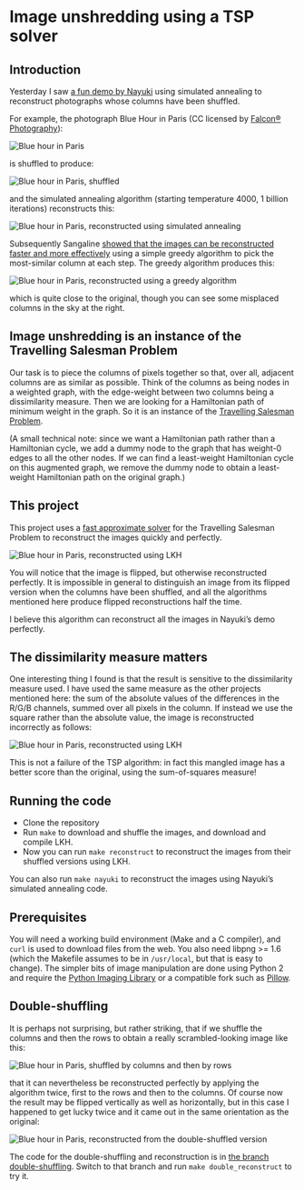 # Image unshredding using a TSP solver

## Introduction

Yesterday I saw [a fun demo by Nayuki](https://www.nayuki.io/page/image-unshredder-by-annealing) using simulated annealing to reconstruct photographs whose columns have been shuffled.

For example, the photograph Blue Hour in Paris (CC licensed by [Falcon® Photography](https://www.flickr.com/photos/falcon_33/15178077733/)):

![Blue hour in Paris](https://robinhouston.github.io/image-unshredding/images/original/blue-hour-paris.png)

is shuffled to produce:

![Blue hour in Paris, shuffled](https://robinhouston.github.io/image-unshredding/images/shuffled/blue-hour-paris.png)

and the simulated annealing algorithm (starting temperature 4000, 1 billion iterations) reconstructs this:

![Blue hour in Paris, reconstructed using simulated annealing](https://robinhouston.github.io/image-unshredding/images/nayuki/blue-hour-paris.png)

Subsequently Sangaline [showed that the images can be reconstructed faster and more effectively](http://sangaline.com/blog/image_unshredder/) using a simple greedy algorithm to pick the most-similar column at each step. The greedy algorithm produces this:

![Blue hour in Paris, reconstructed using a greedy algorithm](https://robinhouston.github.io/image-unshredding/images/sangaline/blue-hour-paris.png)

which is quite close to the original, though you can see some misplaced columns in the sky at the right.

## Image unshredding is an instance of the Travelling Salesman Problem

Our task is to piece the columns of pixels together so that, over all, adjacent columns are as similar as possible. Think of the columns as being nodes in a weighted graph, with the edge-weight between two columns being a dissimilarity measure. Then we are looking for a Hamiltonian path of minimum weight in the graph. So it is an instance of the [Travelling Salesman Problem](https://en.wikipedia.org/wiki/Travelling_salesman_problem).

(A small technical note: since we want a Hamiltonian path rather than a Hamiltonian cycle, we add a dummy node to the graph that has weight-0 edges to all the other nodes. If we can find a least-weight Hamiltonian cycle on this augmented graph, we remove the dummy node to obtain a least-weight Hamiltonian path on the original graph.)

## This project

This project uses a [fast approximate solver](http://webhotel4.ruc.dk/~keld/research/LKH/) for the Travelling Salesman Problem to reconstruct the images quickly and perfectly.

![Blue hour in Paris, reconstructed using LKH](https://robinhouston.github.io/image-unshredding/images/reconstructed/blue-hour-paris.png)

You will notice that the image is flipped, but otherwise reconstructed perfectly. It is impossible in general to distinguish an image from its flipped version when the columns have been shuffled, and all the algorithms mentioned here produce flipped reconstructions half the time.

I believe this algorithm can reconstruct all the images in Nayuki’s demo perfectly.

## The dissimilarity measure matters

One interesting thing I found is that the result is sensitive to the dissimilarity measure used. I have used the same measure as the other projects mentioned here: the sum of the absolute values of the differences in the R/G/B channels, summed over all pixels in the column. If instead we use the square rather than the absolute value, the image is reconstructed incorrectly as follows:

![Blue hour in Paris, reconstructed using LKH](https://robinhouston.github.io/image-unshredding/images/least-squares/blue-hour-paris.png)

This is not a failure of the TSP algorithm: in fact this mangled image has a better score than the original, using the sum-of-squares measure!

## Running the code

* Clone the repository
* Run `make` to download and shuffle the images, and download and compile LKH.
* Now you can run `make reconstruct` to reconstruct the images from their shuffled versions using LKH.

You can also run `make nayuki` to reconstruct the images using Nayuki’s simulated annealing code.

## Prerequisites

You will need a working build environment (Make and a C compiler), and `curl` is used to download files from the web. You also need libpng >= 1.6 (which the Makefile assumes to be in `/usr/local`, but that is easy to change). The simpler bits of image manipulation are done using Python 2 and require the [Python Imaging Library](http://www.pythonware.com/products/pil/) or a compatible fork such as [Pillow](https://pillow.readthedocs.io/en/3.4.x/).

## Double-shuffling

It is perhaps not surprising, but rather striking, that if we shuffle the columns and then the rows to obtain a really scrambled-looking image like this:

![Blue hour in Paris, shuffled by columns and then by rows](https://robinhouston.github.io/image-unshredding/images/double_shuffled/blue-hour-paris.png)

that it can nevertheless be reconstructed perfectly by applying the algorithm twice, first to the rows and then to the columns. Of course now the result may be flipped vertically as well as horizontally, but in this case I happened to get lucky twice and it came out in the same orientation as the original:

![Blue hour in Paris, reconstructed from the double-shuffled version](https://robinhouston.github.io/image-unshredding/images/double_reconstructed/blue-hour-paris.png)

The code for the double-shuffling and reconstruction is in [the branch double-shuffling](../../tree/double-shuffling). Switch to that branch and run `make double_reconstruct` to try it.
